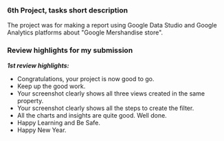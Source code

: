 ﻿### 6th Project, tasks short description

 The project was for making a report using Google Data Studio and Google Analytics platforms about "Google Mershandise store".

### Review highlights for my submission

*__1st review highlights:__*

- Congratulations, your project is now good to go.
- Keep up the good work.
- Your screenshot clearly shows all three views created in the same property.
- Your screenshot clearly shows all the steps to create the filter.
- All the charts and insights are quite good. Well done.
- Happy Learning and Be Safe.
- Happy New Year.
